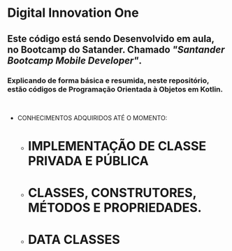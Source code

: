 # Digital Innovation One

## Este código está sendo Desenvolvido em aula, no Bootcamp do Satander. Chamado **_"Santander Bootcamp Mobile Developer"_**.  

### Explicando de forma básica e resumida, neste repositório, estão códigos de **Programação Orientada à Objetos em Kotlin**.  
<br> 


- CONHECIMENTOS ADQUIRIDOS ATÉ O MOMENTO: 

    * # IMPLEMENTAÇÃO DE CLASSE PRIVADA E PÚBLICA

    

    * # CLASSES, CONSTRUTORES, MÉTODOS E PROPRIEDADES. 
    
    

    * # DATA CLASSES

